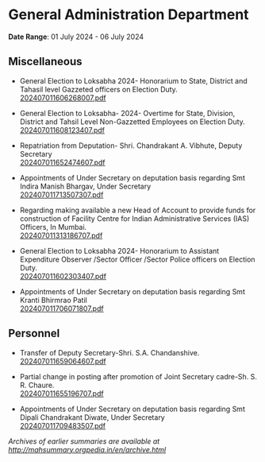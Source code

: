 # General Administration Department

**Date Range**: 01 July 2024 - 06 July 2024


## Miscellaneous
- General Election to Loksabha 2024- Honorarium to State, District and Tahasil level Gazzeted officers on Election Duty.\
  [202407011606268007.pdf](https://gr.maharashtra.gov.in/Site/Upload/Government%20Resolutions/English/202407011606268007.pdf)

- General Election to Loksabha- 2024- Overtime for State, Division, District and Tahsil Level Non-Gazzetted Employees on Election Duty.\
  [202407011608123407.pdf](https://gr.maharashtra.gov.in/Site/Upload/Government%20Resolutions/English/202407011608123407.pdf)

- Repatriation from Deputation- Shri. Chandrakant A. Vibhute, Deputy Secretary\
  [202407011652474607.pdf](https://gr.maharashtra.gov.in/Site/Upload/Government%20Resolutions/English/202407011652474607.pdf)

- Appointments of Under Secretary on deputation basis regarding Smt Indira Manish Bhargav, Under Secretary\
  [202407011713507307.pdf](https://gr.maharashtra.gov.in/Site/Upload/Government%20Resolutions/English/202407011713507307.pdf)

- Regarding making available a new Head of Account to provide funds for construction of Facility Centre for Indian Administrative Services (IAS) Officers, In Mumbai.\
  [202407011313186707.pdf](https://gr.maharashtra.gov.in/Site/Upload/Government%20Resolutions/English/202407011313186707.pdf)

- General Election to Loksabha 2024- Honorarium to Assistant Expenditure Observer /Sector Officer /Sector Police officers on Election Duty.\
  [202407011602303407.pdf](https://gr.maharashtra.gov.in/Site/Upload/Government%20Resolutions/English/202407011602303407.pdf)

- Appointments of Under Secretary on deputation basis regarding Smt Kranti Bhirmrao Patil\
  [202407011706071807.pdf](https://gr.maharashtra.gov.in/Site/Upload/Government%20Resolutions/English/202407011706071807.pdf)

## Personnel
- Transfer of Deputy Secretary-Shri. S.A. Chandanshive.\
  [202407011659064607.pdf](https://gr.maharashtra.gov.in/Site/Upload/Government%20Resolutions/English/202407011659064607.pdf)

- Partial change in posting after promotion of  Joint Secretary cadre-Sh. S. R. Chaure.\
  [202407011655196707.pdf](https://gr.maharashtra.gov.in/Site/Upload/Government%20Resolutions/English/202407011655196707.pdf)

- Appointments of Under Secretary on deputation basis regarding Smt Dipali Chandrakant Diwate, Under Secretary\
  [202407011709483507.pdf](https://gr.maharashtra.gov.in/Site/Upload/Government%20Resolutions/English/202407011709483507.pdf)


*Archives of earlier summaries are available at http://mahsummary.orgpedia.in/en/archive.html*